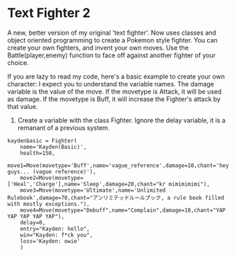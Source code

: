 # Text Fighter 2

A new, better version of my original 'text fighter'. Now uses classes and object oriented programming to create a Pokemon style fighter.
You can create your own fighters, and invent your own moves. Use the Battle(player,enemy) function to face off against another fighter of your choice.

If you are lazy to read my code, here's a basic example to create your own character: 
I expect you to understand the variable names. The damage variable is the value of the move. If the movetype is Attack, it will be used as damage. If the movetype is Buff, it will increase the Fighter's attack by that value.

1. Create a variable with the class Fighter. Ignore the delay variable, it is a remanant of a previous system.
```
kaydenbasic = Fighter(
    name='Kayden(Basic)',
    health=150,
    move1=Move(movetype='Buff',name='vague_reference',damage=10,chant='hey guys... (vague reference)'),
    move2=Move(movetype=['Heal','Charge'],name='Sleep',damage=20,chant="kr mimimimimi"),
    move3=Move(movetype='Ultimate',name='Unlimited Rulebook',damage=70,chant="アンリミテッドルールブック, a rule book filled with mostly exceptions."),
    move4=Move(movetype="Debuff",name="Complain",damage=10,chant="YAP YAP YAP YAP YAP"),
    delay=0,
    entry="Kayden: hello",
    win="Kayden: f*ck you",
    loss='Kayden: owie'
    )
```
